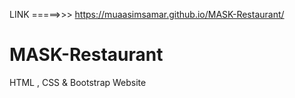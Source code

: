 LINK =====>>>  https://muaasimsamar.github.io/MASK-Restaurant/

# MASK-Restaurant
HTML  ,  CSS  &amp;  Bootstrap Website
